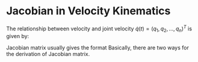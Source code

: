# Jacobian in Velocity Kinematics

The relationship between velocity and joint velocity $\dot{q}(t)=(q_{1}, q_{2}, ..., q_{n})^{T}$ is given by:


Jacobian matrix usually gives the format
Basically, there are two ways for the derivation of Jacobian matrix.

